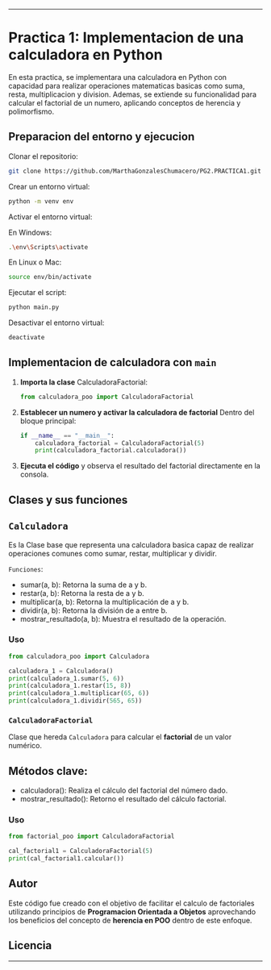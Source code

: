---

# Practica 1: Implementacion de una calculadora en Python
En esta practica, se implementara una calculadora en Python con capacidad para realizar operaciones matematicas basicas como suma, resta, multiplicacion y division. Ademas, se extiende su funcionalidad para calcular el factorial de un numero, aplicando conceptos de herencia y polimorfismo.

## Preparacion del entorno y ejecucion

Clonar el repositorio:

```sh
git clone https://github.com/MarthaGonzalesChumacero/PG2.PRACTICA1.git
```

Crear un entorno virtual:  

```sh
python -m venv env
```

Activar el entorno virtual:  

En Windows:  

```sh
.\env\Scripts\activate
```  

En Linux o Mac:  

```sh
source env/bin/activate
```

Ejecutar el script:  

```sh
python main.py
```

Desactivar el entorno virtual:  

```sh
deactivate
```

## Implementacion de calculadora con `main`
1. **Importa la clase** CalculadoraFactorial:
   ```python
   from calculadora_poo import CalculadoraFactorial
   ```
2. **Establecer un numero y activar la calculadora de factorial** Dentro del bloque principal:
   ```python
   if __name__ == "__main__":
       calculadora_factorial = CalculadoraFactorial(5)
       print(calculadora_factorial.calculadora())
   ```
3. **Ejecuta el código** y observa el resultado del factorial directamente en la consola.

## Clases y sus funciones
## `Calculadora`
Es la Clase base que representa una calculadora basica capaz de realizar operaciones comunes como sumar, restar, multiplicar y dividir.

`Funciones`:

- sumar(a, b): Retorna la suma de a y b.
- restar(a, b): Retorna la resta de a y b.
- multiplicar(a, b): Retorna la multiplicación de a y b.
- dividir(a, b): Retorna la división de a entre b.
- mostrar_resultado(a, b): Muestra el resultado de la operación.

### Uso  

```python
from calculadora_poo import Calculadora  

calculadora_1 = Calculadora()  
print(calculadora_1.sumar(5, 6))  
print(calculadora_1.restar(15, 8))  
print(calculadora_1.multiplicar(65, 6))  
print(calculadora_1.dividir(565, 65))  
```
### `CalculadoraFactorial`
Clase que hereda `Calculadora` para calcular el **factorial** de un valor numérico.

## Métodos clave:
- calculadora(): Realiza el cálculo del factorial del número dado.
- mostrar_resultado(): Retorno el resultado del cálculo factorial.

### Uso  

```python
from factorial_poo import CalculadoraFactorial  

cal_factorial1 = CalculadoraFactorial(5)  
print(cal_factorial1.calcular())  
```
## Autor
Este código fue creado con el objetivo de facilitar el calculo de factoriales utilizando principios de **Programacion Orientada a Objetos** aprovechando los beneficios del concepto de **herencia en POO** dentro de este enfoque.

## Licencia


---
